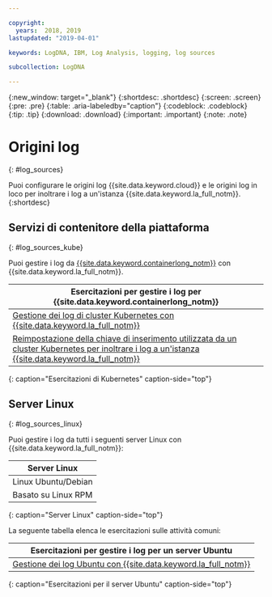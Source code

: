 ```yaml
---

copyright:
  years:  2018, 2019
lastupdated: "2019-04-01"

keywords: LogDNA, IBM, Log Analysis, logging, log sources

subcollection: LogDNA

---
```


{:new_window: target="_blank"}
{:shortdesc: .shortdesc}
{:screen: .screen}
{:pre: .pre}
{:table: .aria-labeledby="caption"}
{:codeblock: .codeblock}
{:tip: .tip}
{:download: .download}
{:important: .important}
{:note: .note}

# Origini log
{: #log_sources}

Puoi configurare le origini log {{site.data.keyword.cloud}} e le origini log in loco per inoltrare i log a un'istanza {{site.data.keyword.la_full_notm}}. 
{:shortdesc}


## Servizi di contenitore della piattaforma
{: #log_sources_kube}

Puoi gestire i log da [{{site.data.keyword.containerlong_notm}}](/docs/containers?topic=containers-getting-started) con {{site.data.keyword.la_full_notm}}.

| Esercitazioni per gestire i log per {{site.data.keyword.containerlong_notm}} |
|---------------------------------------------------------------------------------------------------|
| [Gestione dei log di cluster Kubernetes con {{site.data.keyword.la_full_notm}}](/docs/services/Log-Analysis-with-LogDNA/tutorials?topic=LogDNA-kube#kube)|
| [Reimpostazione della chiave di inserimento utilizzata da un cluster Kubernetes per inoltrare i log a un'istanza {{site.data.keyword.la_full_notm}}](/docs/services/Log-Analysis-with-LogDNA/tutorials?topic=LogDNA-kube_reset#kube_reset) | 
{: caption="Esercitazioni di Kubernetes" caption-side="top"} 



## Server Linux
{: #log_sources_linux}

Puoi gestire i log da tutti i seguenti server Linux con {{site.data.keyword.la_full_notm}}:

| Server Linux       | 
|---------------------|
| Linux Ubuntu/Debian | 
| Basato su Linux RPM     |
{: caption="Server Linux" caption-side="top"} 


La seguente tabella elenca le esercitazioni sulle attività comuni:

| Esercitazioni per gestire i log per un server Ubuntu |
|-----------------------------------------------|
| [Gestione dei log Ubuntu con {{site.data.keyword.la_full_notm}}](/docs/services/Log-Analysis-with-LogDNA/tutorials?topic=LogDNA-ubuntu#ubuntu) | 
{: caption="Esercitazioni per il server Ubuntu" caption-side="top"} 


